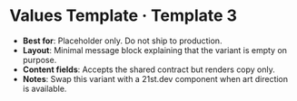 # Values Template · Template 3

- **Best for**: Placeholder only. Do not ship to production.
- **Layout**: Minimal message block explaining that the variant is empty on purpose.
- **Content fields**: Accepts the shared contract but renders copy only.
- **Notes**: Swap this variant with a 21st.dev component when art direction is available.
